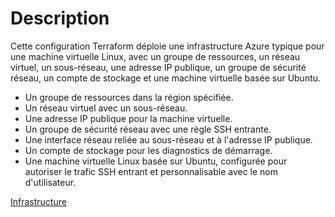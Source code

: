 # Description
Cette configuration Terraform déploie une infrastructure Azure typique pour une machine virtuelle Linux, avec un groupe de ressources, un réseau virtuel, un sous-réseau, une adresse IP publique, un groupe de sécurité réseau, un compte de stockage et une machine virtuelle basée sur Ubuntu.

- Un groupe de ressources dans la région spécifiée.
- Un réseau virtuel avec un sous-réseau.
- Une adresse IP publique pour la machine virtuelle.
- Un groupe de sécurité réseau avec une règle SSH entrante.
- Une interface réseau reliée au sous-réseau et à l'adresse IP publique.
- Un compte de stockage pour les diagnostics de démarrage.
- Une machine virtuelle Linux basée sur Ubuntu, configurée pour autoriser le trafic SSH entrant et personnalisable avec le nom d'utilisateur.

[Infrastructure](https://github.com/e180175/cloud_siem_soar/blob/master/infrastructure.png)

